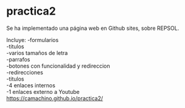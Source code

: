 # practica2
Se ha implementado una página web en Github sites,
sobre REPSOL.

Incluye:
-formularios <br>
-titulos<br>
-varios tamaños de letra <br>
-parrafos<br>
-botones con funcionalidad y redireccion<br>
-redirecciones<br>
-titulos<br>
-4 enlaces internos<br>
-1 enlaces externo a Youtube<br>
https://camachino.github.io/practica2/


